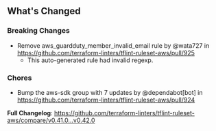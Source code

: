 ## What's Changed

### Breaking Changes
* Remove aws_guardduty_member_invalid_email rule by @wata727 in https://github.com/terraform-linters/tflint-ruleset-aws/pull/925
  * This auto-generated rule had invalid regexp.

### Chores
* Bump the aws-sdk group with 7 updates by @dependabot[bot] in https://github.com/terraform-linters/tflint-ruleset-aws/pull/924


**Full Changelog**: https://github.com/terraform-linters/tflint-ruleset-aws/compare/v0.41.0...v0.42.0
